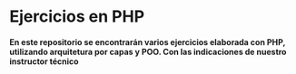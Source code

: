 # Ejercicios en PHP

#### En este repositorio se encontrarán varios ejercicios elaborada con PHP, utilizando arquitetura por capas y POO. Con las indicaciones de nuestro instructor técnico



<!--Los nombres de las tablas van en plural y la de los campos van en singular como buena practica-->
<!--id_usuario todo en minuscula dejar un espacio mas grande al necesario, los documentos como varchar, siempre spanish utf8 ci-->
